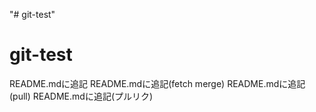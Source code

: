 "# git-test" 
# git-test
README.mdに追記
README.mdに追記(fetch merge)
README.mdに追記(pull)
README.mdに追記(プルリク)
